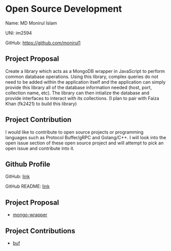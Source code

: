 # Open Source Development

Name: MD Monirul Islam

UNI: im2594

GitHub: <https://github.com/monirul1>

## Project Proposal

Create a library which acts as a MongoDB wrapper in JavaScript to perform common database operations. Using this library, complex queries do not need to be added within the application itself and the application can simply provide this library all of the database information needed (host, port, collection name, etc). The library can then intialize the database and provide interfaces to interact with its collections. (I plan to pair with Faiza Khan (fk2421) to build this library)

## Project Contribution

I would like to contribute to open source projects or programming languages such as Protocol Buffer/gRPC and Golang/C++. I will look into the open issue section of these open source project and will attempt to pick an open issue and contribute into it.

## Github Profile

GitHub: [link](https://github.com/monirul1)

GitHub README: [link](https://github.com/monirul1/monirul1/blob/main/README.md)

## Project Proposal

- [mongo-wrapper](../projects/javascript/mongo-wrapper.md)

## Project Contributions

- [buf](../projects/golang/buf.md)
